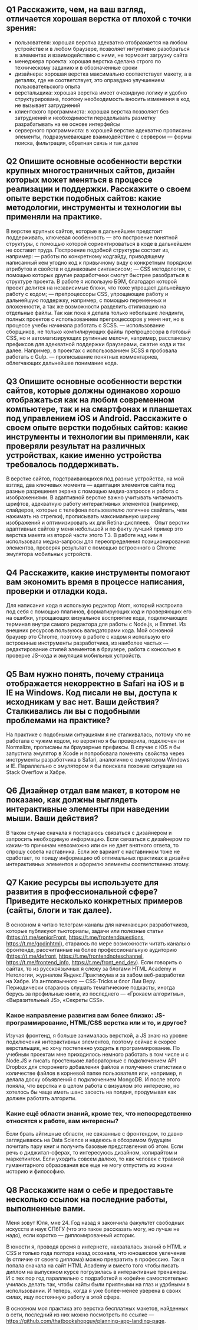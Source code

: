 ## Q1 Расскажите, чем, на ваш взгляд, отличается хорошая верстка от плохой с точки зрения:

- пользователя: хорошая верстка адекватно отображается на любом устройстве и в любом браузере, позволяет интуитивно разобраться в элементах и взаимодействию с ними, не тормозит загрузку сайта
- менеджера проекта: хорошая верстка сделана строго по техническому заданию и в обозначенные сроки 
- дизайнера: хорошая верстка максимально соответствует макету, а в деталях, где не соответствует, это оправдано улучшением пользовательского опыта
- верстальщика: хорошая верстка имеет очевидную логику и удобно структурирована, поэтому необходимость вносить изменения в код не вызывает затруднений
- клиентского программиста: хорошая верстка позволяет без затруднений и необходимости переделывать разметку разрабатывать на ее основе интерфейсы
- серверного программиста: в хорошей верстке адекватно прописаны элементы, подразумевающие взаимодействие с сервером — формы поиска, фильтрация, обратная связь и так далее


## Q2 Опишите основные особенности верстки крупных многостраничных сайтов, дизайн которых может меняться в процессе реализации и поддержки. Расскажите о своем опыте верстки подобных сайтов: какие методологии, инструменты и технологии вы применяли на практике.

В верстке крупных сайтов, которые в дальнейшем предстоит поддерживать, ключевая особенность — это построение понятной структуры, с помощью которой сориентироваться в коде в дальнейшем не составит труда. Построение подобной структуры состоит из, например:
— работы по конкретному кодгайду, приводящему написанный кем угодно код к привычному виду с конкретным порядком атрибутов и свойств и одинаковым синтаксисом;
— CSS методологии, с помощью которых другие разработчики смогут быстрее разобраться в структуре проекта. В работе я использую БЭМ, благодаря которой проект делится на независимые блоки, что тоже упрощает дальнейшую работу с кодом;
— препроцессоры CSS, упрощающие работу и дальнейшую поддержку, например, с помощью переменных и вложенности, а так же возможности разделить стилизацию на отдельные файлы. Так как пока я делала только небольшие лендинги, полных проектов с использованием препроцессоров у меня нет, но в процессе учебы начинала работать с SCSS.
— использование сборщиков, не только компилирующих файлы препроцессора в готовый CSS, но и автоматизирующих рутинные мелочи, например, расстановку префиксов для адекватной поддержки браузерами, сжатие кода и так далее. Например, в проектах с использованием SCSS я пробовала работать с Gulp.
— прописывание понятных комментариев, облегчающих дальнейшее понимание кода.

## Q3 Опишите основные особенности верстки сайтов, которые должны одинаково хорошо отображаться как на любом современном компьютере, так и на смартфонах и планшетах под управлением iOS и Android. Расскажите о своем опыте верстки подобных сайтов: какие инструменты и технологии вы применяли, как проверяли результат на различных устройствах, какие именно устройства требовалось поддерживать.

В верстке сайтов, подстраивающихся под разные устройства, на мой взгляд, два ключевых момента — адаптация элементов сайта под разные разрешения экрана с помощью медиа-запросов и работа с изображениями. В адаптивной верстке важно учитывать читаемость шрифтов, адекватную работу интерактивных элементов (например, слайдеров, которые с телефона пользователю логичнее свайпать, чем нажимать на стрелки), прописывать максимальную ширину изображений и оптимизировать их для Retina-дисплеев.  
Опыт верстки адаптивных сайтов у меня небольшой и по факту лучший пример это верстка макета из второй части этого ТЗ. В работе над ним я использовала медиа-запросы для переопределения позиционирования элементов, проверяя результат с помощью встроенного в Chrome эмулятора мобильных устройств.  

## Q4 Расскажите, какие инструменты помогают вам экономить время в процессе написания, проверки и отладки кода.

Для написания кода я использую редактор Atom, который настроила под себя с помощью плагинов, форматирующих код и проверяющих его на ошибки, упрощающих визуальное восприятие кода, подключающих терминал внутри самого редактора для работы с Node.js, и Emmet. Из внешних ресурсов пользуюсь валидаторами кода.
Мой основной браузер это Chrome, поэтому в работе с кодом я использую его встроенные инструменты разработчика, из наиболее частых — редактирование стилей элементов в браузере, работа с консолью в проверке JS-кода и эмуляция мобильных устройств. 


## Q5 Вам нужно понять, почему страница отображается некорректно в Safari на iOS и в IE на Windows. Код писали не вы, доступа к исходникам у вас нет. Ваши действия? Сталкивались ли вы с подобными проблемами на практике?

На практике с подобными ситуациями я не сталкивалась, потому что не работала с чужим кодом, но вероятно я бы проверила, подключен ли Normalize, прописаны ли браузерные префиксы. В случае с iOS я бы запустила эмулятор в Xcode и попробовала поменять свойства через инструменты разработчика в Safari, аналогично с эмулятором Windows и IE. Параллельно с эмулятором я бы поискала похожие ситуации на Stack Overflow и Хабре.

## Q6 Дизайнер отдал вам макет, в котором не показано, как должны выглядеть интерактивные элементы при наведении мыши. Ваши действия?

В таком случае сначала я постараюсь связаться с дизайнером и запросить необходимую информацию. Если связаться с дизайнером по каким-то причинам невозможно или он не дает внятного ответа, то спрошу совета  наставника. Если же вариант с наставником тоже не сработает, то поищу информацию об оптимальных практиках в дизайне интерактивных элементов и оформлю элементы соответственно этому.

## Q7 Какие ресурсы вы используете для развития в профессиональной сфере? Приведите несколько конкретных примеров (сайты, блоги и так далее).

В основном я читаю телеграм-каналы для начинающих разработчиков, которые публикуют тьюториалы, задачи или полезные статьи (https://t.me/seniorFront, https://t.me/frontendquestions, https://t.me/godinhtml), стараюсь по мере возможности читать каналы о фронтенде, рассчитанные на более профессиональную аудиторию (https://t.me/defront, https://t.me/frontendnoteschannel, https://t.me/frontend_info, https://t.me/front_end_dev). Если говорить о сайтах, то из русскоязычных я слежу за блогами HTML Academy и Нетологии, журналом Яндекс.Практикума и за хабом веб-разработки на Хабре. Из англоязычного — CSS-Tricks и блог Лии Веру. Периодически стараюсь слушать тематические подкасты, иногда берусь за профильные книги, из последнего — «Грокаем алгоритмы», «Выразительный JS», «Секреты CSS».

### Какое направление развития вам более близко: JS-программирование, HTML/CSS верстка или и то, и другое?

Изучая фронтенд, я больше занималась версткой, а JS знаю на уровне подключения интерактивных элементов, поэтому сейчас я скорее верстальщик, но хочу постепенно уходить в программирование. По учебным проектам мне приходилось немного работать в том числе и с Node.JS и писать простенькие лабораторные с подключением API Dropbox для стороннего добавления файлов и получения статистики о количестве файлов в корневой папке пользователя или, например, я делала доску объявлений с подключением MongoDB. И после этого поняла, что верстка и в целом работа с визуалом это интересно, но хотелось бы чаще иметь шанс засесть на полдня, продумывая как должен работать алгоритм.

### Какие ещё области знаний, кроме тех, что непосредственно относятся к работе, вам интересны?

Если брать айтишные области, не связанные с фронтендом, то давно заглядываюсь на Data Science и надеюсь в обозримом будущем почитать пару книг и получить базовые представления об этом. Если речь о диджитал-сферах, то интересуюсь дизайном, копирайтом и маркетингом. Если уходить совсем далеко, то как человек с травмой гуманитарного образования все еще не могу отпустить из жизни историю и философию.

## Q8 Расскажите нам о себе и предоставьте несколько ссылок на последние работы, выполненные вами.

Меня зовут Юля, мне 24. Год назад я закончила факультет свободных искусств и наук СПбГУ (что это такое рассказать могу, но лучше не надо), если коротко — дипломированный историк. 

В юности я, проводя время в интернете, нахваталась знаний о HTML и CSS и только года полтора назад осознала, что юношеское увлечение (в отличие от своего диплома) можно превратить в профессию. Так я попала сначала на сайт HTML Academy и вместо того чтобы писать диплом на выпускном курсе погрузилась в интерактивные тренажеры. И с тех пор год параллельно с подработкой в кофейне самостоятельно училась делать так, чтобы сайты были приятными на глаз и удобными в использовании. И теперь, когда я уже более-менее уверена в своих силах, ищу постоянную работу в этой сфере.

В основном моя практика это верстка бесплатных макетов, найденных в сети, последний из них можно посмотреть по ссылке — https://github.com/thatbookshopguy/planning-app-landing-page.  
